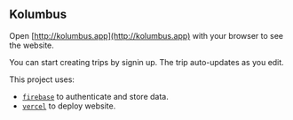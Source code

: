 ## Kolumbus

Open [http://kolumbus.app](http://kolumbus.app) with your browser to see the website.

You can start creating trips by signin up. The trip auto-updates as you edit.

This project uses:

- [`firebase`](https://console.firebase.google.com) to authenticate and store data.
- [`vercel`](https://vercel.com) to deploy website.
